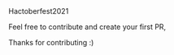## 
Hactoberfest2021

Feel free to contribute and create your first PR,

Thanks for contributing :)
